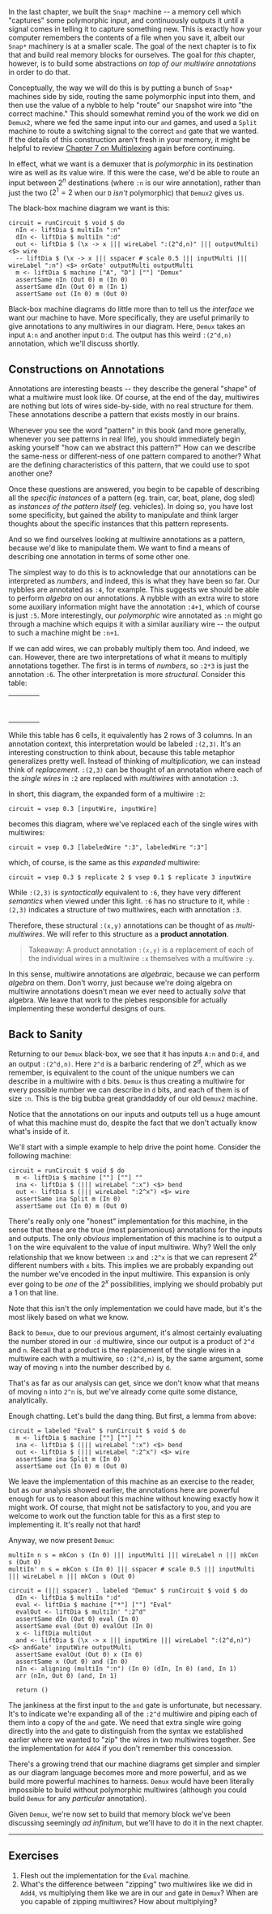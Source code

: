 In the last chapter, we built the `Snap*` machine -- a memory cell which
"captures" some polymorphic input, and continuously outputs it until a signal
comes in telling it to capture something new. This is exactly how your computer
remembers the contents of a file when you save it, albeit our `Snap*` machinery
is at a smaller scale. The goal of the next chapter is to fix that and build
real memory blocks for ourselves. The goal for *this* chapter, however, is to
build some abstractions *on top of our multiwire annotations* in order to do
that.

Conceptually, the way we will do this is by putting a bunch of `Snap*` machines
side by side, routing the same polymorphic input into them, and then use the
value of a nybble to help "route" our `S`napshot wire into "the correct
machine." This should somewhat remind you of the work we did on `Demux2`, where
we fed the same input into our `and` games, and used a `Split` machine to route
a switching signal to the correct `and` gate that we wanted. If the details of
this construction aren't fresh in your memory, it might be helpful to review
[Chapter 7 on Multiplexing][multiplexing] again before continuing.

[multiplexing]: /book/multiplexing

In effect, what we want is a demuxer that is *polymorphic* in its `D`estination
wire as well as its value wire. If this were the case, we'd be able to route an
input between $2^n$ destinations (where `:n` is our wire annotation), rather
than just the two ($2^1=2$ when our `D` *isn't* polymorphic) that `Demux2` gives
us.

The black-box machine diagram we want is this:

```{#bb_demux}
circuit = runCircuit $ void $ do
  nIn <- liftDia $ multiIn ":n"
  dIn <- liftDia $ multiIn ":d"
  out <- liftDia $ (\x -> x ||| wireLabel ":(2^d,n)" ||| outputMulti) <$> wire
  -- liftDia $ (\x -> x ||| sspacer # scale 0.5 ||| inputMulti ||| wireLabel ":n") <$> orGate' outputMulti outputMulti
  m <- liftDia $ machine ["A", "D"] [""] "Demux"
  assertSame nIn (Out 0) m (In 0)
  assertSame dIn (Out 0) m (In 1)
  assertSame out (In 0) m (Out 0)
```

Black-box machine diagrams do little more than to tell us the *interface* we
want our machine to have. More specifically, they are useful primarily to give
annotations to any multiwires in our diagram. Here, `Demux` takes an input `A:n`
and another input `D:d`. The output has this weird `:(2^d,n)` annotation, which
we'll discuss shortly.


## Constructions on Annotations

Annotations are interesting beasts -- they describe the general "shape" of what
a multiwire must look like. Of course, at the end of the day, multiwires are
nothing but lots of wires side-by-side, with no real structure for them. These
annotations describe a pattern that exists mostly in our brains.

Whenever you see the word "pattern" in this book (and more generally, whenever
you see patterns in real life), you should immediately begin asking yourself
"how can we abstract this pattern?" How can we describe the same-ness or
different-ness of one pattern compared to another? What are the defining
characteristics of this pattern, that we could use to spot another one?

Once these questions are answered, you begin to be capable of describing all the
*specific instances* of a pattern (eg. train, car, boat, plane, dog sled) as
*instances of the pattern itself* (eg. vehicles). In doing so, you have lost
some specificity, but gained the ability to manipulate and think larger thoughts
about the specific instances that this pattern represents.

And so we find ourselves looking at multiwire annotations as a pattern, because
we'd like to manipulate them. We want to find a means of describing one
annotation in terms of some other one.

The simplest way to do this is to acknowledge that our annotations can be
interpreted as *numbers*, and indeed, this is what they have been so far. Our
nybbles are annotated as `:4`, for example. This suggests we should be able to
perform *algebra* on our annotations. A nybble with an extra wire to store some
auxiliary information might have the annotation `:4+1`, which of course is just
`:5`. More interestingly, our *polymorphic* wire annotated as `:n` might go
through a machine which equips it with a similar auxiliary wire -- the output to
such a machine might be `:n+1`.

If we can add wires, we can probably multiply them too. And indeed, we can.
However, there are two interpretations of what it means to multiply annotations
together. The first is in terms of *numbers*, so `:2*3` is just the annotation
`:6`. The other interpretation is more *structural*. Consider this table:

| | | |
|-|-|-|
| &nbsp; | &nbsp; | &nbsp; |
| &nbsp; | &nbsp; | &nbsp; |

While this table has $6$ cells, it equivalently has $2$ rows of $3$ columns. In
an annotation context, this interpretation would be labeled `:(2,3)`. It's an
interesting construction to think about, because this table metaphor generalizes
pretty well. Instead of thinking of *multiplication*, we can instead think of
*replacement*. `:(2,3)` can be thought of an annotation where each of the
*single wires* in `:2` are replaced with *multiwires* with annotation `:3`.

In short, this diagram, the expanded form of a multiwire `:2`:

```{#two}
circuit = vsep 0.3 [inputWire, inputWire]
```

becomes this diagram, where we've replaced each of the single wires with
multiwires:

```{#twomulti}
circuit = vsep 0.3 [labeledWire ":3", labeledWire ":3"]
```

which, of course, is the same as this *expanded* multiwire:


```{#twothree}
circuit = vsep 0.3 $ replicate 2 $ vsep 0.1 $ replicate 3 inputWire
```

While `:(2,3)` is *syntactically* equivalent to `:6`, they have very different
*semantics* when viewed under this light. `:6` has no structure to it, while
`:(2,3)` indicates a structure of two multiwires, each with annotation `:3`.

Therefore, these structural `:(x,y)` annotations can be thought of as
*multi-multiwires*. We will refer to this structure as a **product annotation**.

> Takeaway: A product annotation `:(x,y)` is a replacement of each of the
> individual wires in a multiwire `:x` themselves with a multiwire `:y`.

In this sense, multiwire annotations are *algebraic*, because we can perform
*algebra* on them. Don't worry, just because we're doing algebra on multiwire
annotations doesn't mean we ever need to actually *solve* that algebra. We leave
that work to the plebes responsible for actually implementing these wonderful
designs of ours.



## Back to Sanity

Returning to our `Demux` black-box, we see that it has inputs `A:n` and `D:d`,
and an output `:(2^d,n)`. Here `2^d` is a barbaric rendering of $2^d$, which as
we remember, is equivalent to the count of the unique numbers we can describe in
a multiwire with `d` bits. `Demux` is thus creating a multiwire for every
possible number we can describe in `d` bits, and each of them is of size `:n`.
This is the big bubba great granddaddy of our old `Demux2` machine.

Notice that the annotations on our inputs and outputs tell us a huge amount of
what this machine must do, despite the fact that we don't actually know what's
inside of it.

We'll start with a simple example to help drive the point home. Consider the
following machine:

```{#expand}
circuit = runCircuit $ void $ do
  m <- liftDia $ machine [""] [""] ""
  ina <- liftDia $ (||| wireLabel ":x") <$> bend
  out <- liftDia $ (||| wireLabel ":2^x") <$> wire
  assertSame ina Split m (In 0)
  assertSame out (In 0) m (Out 0)
```

There's really only one "honest" implementation for this machine, in the sense
that these are the true (most parsimonious) annotations for the inputs and
outputs. The only *obvious* implementation of this machine is to output a 1
on the wire equivalent to the value of input multiwire. Why? Well the only
relationship that we know between `:x` and `:2^x` is that we can represent $2^x$
different numbers with `x` bits. This implies we are probably expanding out the
number we've encoded in the input multiwire. This expansion is only ever going
to be *one* of the $2^x$ possibilities, implying we should probably put a 1 on
that line.

Note that this isn't the only implementation we could have made, but it's the
most likely based on what we know.

Back to `Demux`, due to our previous argument, it's almost certainly evaluating
the number stored in our `:d` multiwire, since our output is a product of `2^d`
and `n`. Recall that a product is the replacement of the single wires in a
multiwire each with a multiwire, so `:(2^d,n)` is, by the same argument, some
way of moving `n` into the number described by `d`.

That's as far as our analysis can get, since we don't know what that means of
moving `n` into `2^n` is, but we've already come quite some distance,
analytically.

Enough chatting. Let's build the dang thing. But first, a lemma from above:

```{#eval}
circuit = labeled "Eval" $ runCircuit $ void $ do
  m <- liftDia $ machine [""] [""] ""
  ina <- liftDia $ (||| wireLabel ":x") <$> bend
  out <- liftDia $ (||| wireLabel ":2^x") <$> wire
  assertSame ina Split m (In 0)
  assertSame out (In 0) m (Out 0)
```

We leave the implementation of this machine as an exercise to the reader, but as
our analysis showed earlier, the annotations here are powerful enough for us to
reason about this machine without knowing exactly how it might work. Of course,
that might not be satisfactory to you, and you are welcome to work out the
function table for this as a first step to implementing it. It's really not that
hard!

Anyway, we now present `Demux`:

```{#demux}
multiIn n s = mkCon s (In 0) ||| inputMulti ||| wireLabel n ||| mkCon s (Out 0)
multiIn' n s = mkCon s (In 0) ||| sspacer # scale 0.5 ||| inputMulti ||| wireLabel n ||| mkCon s (Out 0)

circuit = (||| sspacer) . labeled "Demux" $ runCircuit $ void $ do
  dIn <- liftDia $ multiIn ":d"
  eval <- liftDia $ machine ["*"] [""] "Eval"
  evalOut <- liftDia $ multiIn' ":2^d"
  assertSame dIn (Out 0) eval (In 0)
  assertSame eval (Out 0) evalOut (In 0)
  x <- liftDia multiOut
  and <- liftDia $ (\x -> x ||| inputWire ||| wireLabel ":(2^d,n)") <$> andGate' inputWire outputMulti
  assertSame evalOut (Out 0) x (In 0)
  assertSame x (Out 0) and (In 0)
  nIn <- aligning (multiIn ":n") (In 0) (dIn, In 0) (and, In 1)
  arr (nIn, Out 0) (and, In 1)

  return ()
```

The jankiness at the first input to the `and` gate is unfortunate, but
necessary. It's to indicate we're expanding all of the `:2^d` multiwire and
piping each of them into a copy of the `and` gate. We need that extra single
wire going directly into the `and` gate to distinguish from the syntax we
established earlier where we wanted to "zip" the wires in two multiwires
together. See the implementation for `Add4` if you don't remember this
concession.

There's a growing trend that our machine diagrams get simpler and simpler as our
diagram language becomes more and more powerful, and as we build more powerful
machines to harness. `Demux` would have been literally impossible to build
without polymorphic multiwires (although you could build `Demux` for any
*particular* annotation).

Given `Demux`, we're now set to build that memory block we've been discussing
seemingly *ad infinitum*, but we'll have to do it in the next chapter.

---

## Exercises

1) Flesh out the implementation for the `Eval` machine.
2) What's the difference between "zipping" two multiwires like we did in `Add4`,
   vs multiplying them like we are in our `and` gate in `Demux`? When are you
   capable of zipping multiwires? How about multiplying?

